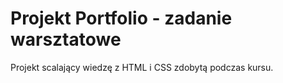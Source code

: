 # Projekt Portfolio - zadanie warsztatowe

Projekt scalający wiedzę z HTML i CSS zdobytą podczas kursu.
